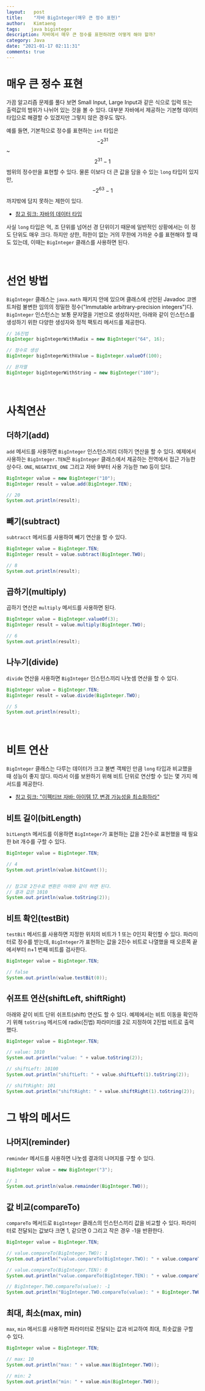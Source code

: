```yaml
---
layout:   post
title:    "자바 BigInteger(매우 큰 정수 표현)"
author:   Kimtaeng
tags:    java biginteger
description: 자바에서 매우 큰 정수를 표현하려면 어떻게 해야 할까?  
category: Java
date: "2021-01-17 02:11:31"
comments: true
---
```


# 매우 큰 정수 표현
가끔 알고리즘 문제를 풀다 보면 Small Input, Large Input과 같은 식으로 입력 또는 출력값의 범위가 나뉘어 있는 것을 볼 수 있다.
대부분 자바에서 제공하는 기본형 데이터 타입으로 해결할 수 있겠지만 그렇지 않은 경우도 많다.

예를 들면, 기본적으로 정수를 표현하는 `int` 타입은 $${ -2 }^{ 31 }$$ ~ $${ 2 }^{ 31 } - 1$$ 범위의 정수만을 표현할 수 있다.
물론 이보다 더 큰 값을 담을 수 있는 `long` 타입이 있지만, $${ -2 }^{ 63 }-1$$ 까지밖에 담지 못하는 제한이 있다.

- <a href="/post/java-data-type">참고 링크: 자바의 데이터 타입</a>

사실 `long` 타입은 억, 조 단위를 넘어선 경 단위이기 때문에 일반적인 상황에서는 이 정도 단위도 매우 크다.
하지만 상한, 하한이 없는 거의 무한에 가까운 수를 표현해야 할 때도 있는데, 이때는 `BigInteger` 클래스를 사용하면 된다.

<br>

# 선언 방법
`BigInteger` 클래스는 `java.math` 패키지 안에 있으며 클래스에 선언된 Javadoc 코멘트처럼 불변한 임의의
정밀한 정수("Immutable arbitrary-precision integers")다. `BigInteger` 인스턴스는 보통 문자열을 기반으로 생성하지만,
아래와 같이 인스턴스를 생성하기 위한 다양한 생성자와 정적 팩토리 메서드를 제공한다.

```java
// 16진법
BigInteger bigIntegerWithRadix = new BigInteger("64", 16);

// 정수로 생성
BigInteger bigIntegerWithValue = BigInteger.valueOf(100);

// 문자열
BigInteger bigIntegerWithString = new BigInteger("100");
```

<br>

# 사칙연산
## 더하기(add)
`add` 메서드를 사용하면 `BigInteger` 인스턴스끼리 더하기 연산을 할 수 있다. 예제에서 사용하는 `BigInteger.TEN`은 `BigInteger` 클래스에서 제공하는
전역에서 접근 가능한 상수다. `ONE`, `NEGATIVE_ONE` 그리고 자바 9부터 사용 가능한 `TWO` 등이 있다.

```java
BigInteger value = new BigInteger("10");
BigInteger result = value.add(BigInteger.TEN);

// 20
System.out.println(result);
```

## 빼기(subtract)
`subtracct` 메서드를 사용하여 빼기 연산을 할 수 있다.

```java
BigInteger value = BigInteger.TEN;
BigInteger result = value.subtract(BigInteger.TWO);

// 8
System.out.println(result);
```

## 곱하기(multiply)
곱하기 연산은 `multiply` 메서드를 사용하면 된다.

```java
BigInteger value = BigInteger.valueOf(3);
BigInteger result = value.multiply(BigInteger.TWO);

// 6
System.out.println(result);
```

## 나누기(divide)
`divide` 연산을 사용하면 `BigInteger` 인스턴스끼리 나눗셈 연산을 할 수 있다.

```java
BigInteger value = BigInteger.TEN;
BigInteger result = value.divide(BigInteger.TWO);

// 5
System.out.println(result);
```

<br>

# 비트 연산
`BigInteger` 클래스는 다루는 데이터가 크고 불변 객체인 만큼 `long` 타입과 비교했을 때 성능이 좋지 않다.
따라서 이를 보완하기 위해 비트 단위로 연산할 수 있는 몇 가지 메서드를 제공한다.

- <a href="/post/effectivejava-chapter4-classes-and-interfaces#불변-클래스와-불변-객체의-특징">참고 링크: "이펙티브 자바: 아이템 17. 변경 가능성을 최소화하라"</a>


## 비트 길이(bitLength)
`bitLength` 메서드를 이용하면 `BigInteger`가 표현하는 값을 2진수로 표현했을 때 필요한 bit 개수를 구할 수 있다.

```java
BigInteger value = BigInteger.TEN;

// 4
System.out.println(value.bitCount());


// 참고로 2진수로 변환은 아래와 같이 하면 된다.
// 결과 값은 1010    
System.out.println(value.toString(2));
```

## 비트 확인(testBit)
`testBit` 메서드를 사용하면 지정한 위치의 비트가 1 또는 0인지 확인할 수 있다. 파라미터로 정수를 받는데, 
`BigInteger`가 표현하는 값을 2진수 비트로 나열했을 때 오른쪽 끝에서부터 n+1 번째 비트를 검사한다.

```java
BigInteger value = BigInteger.TEN;

// false
System.out.println(value.testBit(0));
```

## 쉬프트 연산(shiftLeft, shiftRight)
아래와 같이 비트 단위 쉬프트(shift) 연산도 할 수 있다. 예제에서는 비트 이동을 확인하기 위해 `toString` 메서드에
radix(진법) 파라미터를 2로 지정하여 2진법 비트로 출력했다.


```java
BigInteger value = BigInteger.TEN;

// value: 1010
System.out.println("value: " + value.toString(2));

// shiftLeft: 10100
System.out.println("shiftLeft: " + value.shiftLeft(1).toString(2));

// shiftRight: 101
System.out.println("shiftRight: " + value.shiftRight(1).toString(2));
```

# 그 밖의 메서드
## 나머지(reminder)
`reminder` 메서드를 사용하면 나눗셈 결과의 나머지를 구할 수 있다.

```java
BigInteger value = new BigInteger("3");

// 1
System.out.println(value.remainder(BigInteger.TWO));
```


## 값 비교(compareTo)
`compareTo` 메서드로 `BigInteger` 클래스의 인스턴스끼리 값을 비교할 수 있다. 파라미터로 전달되는 값보다 크면 1,
같으면 0 그리고 작은 경우 -1을 반환한다.

```java
BigInteger value = BigInteger.TEN;

// value.compareTo(BigInteger.TWO): 1
System.out.println("value.compareTo(BigInteger.TWO): " + value.compareTo(BigInteger.TWO));

// value.compareTo(BigInteger.TEN): 0
System.out.println("value.compareTo(BigInteger.TEN): " + value.compareTo(BigInteger.TEN));

// BigInteger.TWO.compareTo(value): -1
System.out.println("BigInteger.TWO.compareTo(value): " + BigInteger.TWO.compareTo(value));
```


## 최대, 최소(max, min)
`max`, `min` 메서드를 사용하면 파라미터로 전달되는 값과 비교하여 최대, 최솟값을 구할 수 있다.

```java
BigInteger value = BigInteger.TEN;

// max: 10
System.out.println("max: " + value.max(BigInteger.TWO));

// min: 2 
System.out.println("min: " + value.min(BigInteger.TWO));
```